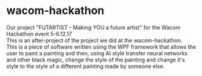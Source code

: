 # wacom-hackathon  
Our project "FUTARTIST - Making YOU a future artist" for the Wacom Hackathon event 5-6.12.17  
This is an after-project of the project we did at the wacom-hackathon.  
This is a piece of software written using the WPF framework that allows the user to paint a painting and then, using AI style transfer neural networks and other black magic, change the style of the painting and change it's style to the style of a different painting made by someone else.

